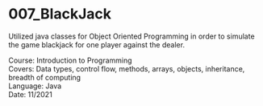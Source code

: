 # 007_BlackJack
Utilized java classes for Object Oriented Programming in order to simulate the game blackjack for one player against the dealer. 

Course: Introduction to Programming\
Covers: Data types, control flow, methods, arrays, objects, inheritance, breadth of computing\
Language: Java\
Date: 11/2021
